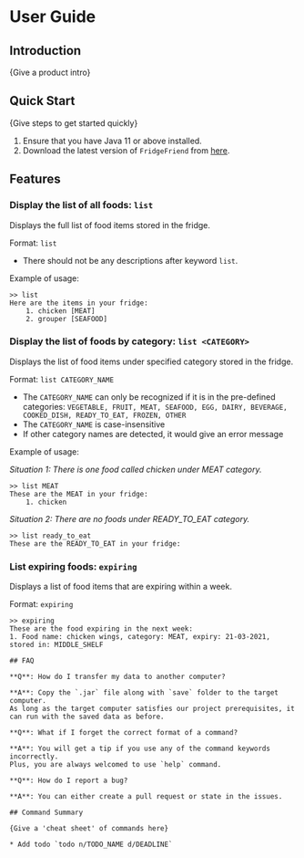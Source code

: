 # User Guide

## Introduction

{Give a product intro}

## Quick Start

{Give steps to get started quickly}

1. Ensure that you have Java 11 or above installed.
1. Download the latest version of `FridgeFriend` from [here](update_link_here_after_release).

## Features

### Display the list of all foods: `list`

Displays the full list of food items stored in the fridge.

Format: `list`

* There should not be any descriptions after keyword `list`.  

Example of usage:

```
>> list
Here are the items in your fridge:
    1. chicken [MEAT]
    2. grouper [SEAFOOD]
```

### Display the list of foods by category: `list <CATEGORY>`

Displays the list of food items under specified category stored in the fridge.

Format: `list CATEGORY_NAME`

* The `CATEGORY_NAME` can only be recognized if it is in the pre-defined categories:
`VEGETABLE, FRUIT, MEAT, SEAFOOD, EGG, DAIRY, BEVERAGE, COOKED_DISH, READY_TO_EAT, FROZEN, OTHER`
* The `CATEGORY_NAME` is case-insensitive
* If other category names are detected, it would give an error message

Example of usage:

*Situation 1: There is one food called chicken under MEAT category.*

```
>> list MEAT
These are the MEAT in your fridge:
	1. chicken
```

*Situation 2: There are no foods under READY_TO_EAT category.*

```
>> list ready_to_eat
These are the READY_TO_EAT in your fridge:
```

### List expiring foods: `expiring`

Displays a list of food items that are expiring within a week.

Format: `expiring`

```
>> expiring
These are the food expiring in the next week:
1. Food name: chicken wings, category: MEAT, expiry: 21-03-2021, stored in: MIDDLE_SHELF

## FAQ

**Q**: How do I transfer my data to another computer?

**A**: Copy the `.jar` file along with `save` folder to the target computer.
As long as the target computer satisfies our project prerequisites, it can run with the saved data as before.

**Q**: What if I forget the correct format of a command?

**A**: You will get a tip if you use any of the command keywords incorrectly. 
Plus, you are always welcomed to use `help` command.

**Q**: How do I report a bug?

**A**: You can either create a pull request or state in the issues.

## Command Summary

{Give a 'cheat sheet' of commands here}

* Add todo `todo n/TODO_NAME d/DEADLINE`
